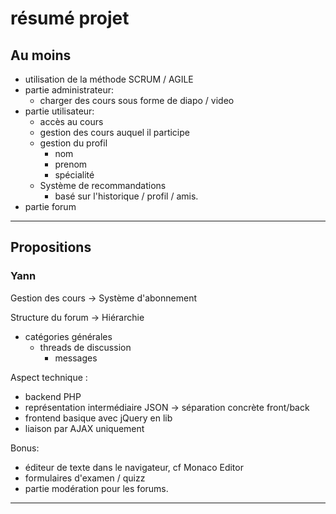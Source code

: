 # résumé projet

## Au moins

* utilisation de la méthode SCRUM / AGILE
* partie administrateur:
  * charger des cours sous forme de diapo / video
* partie utilisateur:
  * accès au cours
  * gestion des cours auquel il participe
  * gestion du profil
    * nom
    * prenom
    * spécialité
  * Système de recommandations
    * basé sur l'historique / profil / amis.
* partie forum

----------------------

## Propositions

### Yann

Gestion des cours -> Système d'abonnement

Structure du forum -> Hiérarchie

* catégories générales
  * threads de discussion
    * messages

Aspect technique :

* backend PHP
* représentation intermédiaire JSON -> séparation concrète front/back
* frontend basique avec jQuery en lib
* liaison par AJAX uniquement

Bonus:

* éditeur de texte dans le navigateur, cf Monaco Editor
* formulaires d'examen / quizz
* partie modération pour les forums.

----------------------
